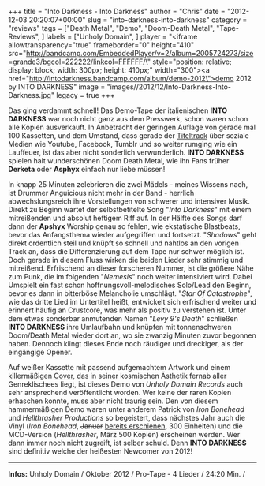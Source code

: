 +++
title = "Into Darkness - Into Darkness"
author = "Chris"
date = "2012-12-03 20:20:07+00:00"
slug = "into-darkness-into-darkness"
category = "reviews"
tags = ["Death Metal", "Demo", "Doom-Death Metal", "Tape-Reviews", ]
labels = ["Unholy Domain", ]
player = "<iframe allowtransparency=\"true\" frameborder=\"0\" height=\"410\" src=\"http://bandcamp.com/EmbeddedPlayer/v=2/album=2005724273/size=grande3/bgcol=222222/linkcol=FFFFFF/\" style=\"position: relative; display: block; width: 300px; height: 410px;\" width=\"300\"><a href=\"http://intodarkness.bandcamp.com/album/demo-2012\">demo 2012 by INTO DARKNESS</a></iframe>"
image = "images//2012/12/Into-Darkness-Into-Darkness.jpg"
legacy = true
+++

Das ging verdammt schnell! Das Demo-Tape der italienischen **INTO DARKNESS** war noch nicht ganz aus dem Presswerk, schon waren schon alle Kopien ausverkauft. In Anbetracht der geringen Auflage von gerade mal 100 Kassetten, und dem Umstand, dass gerade der <a href="http://www.youtube.com/watch?v=DFqVQj6M5w4">Titeltrack</a> über soziale Medien wie Youtube, Facebook, Tumblr und so weiter rumging wie ein Lauffeuer, ist das aber nicht sonderlich verwunderlich. **INTO DARKNESS** spielen halt wunderschönen Doom Death Metal, wie ihn Fans früher **Derketa** oder **Asphyx** einfach nur liebe müssen!

In knapp 25 Minuten zelebrieren die zwei Mädels - meines Wissens nach, ist Drummer Anguicious nicht mehr in der Band - herrlich abwechslungsreich ihre Vorstellungen von schwerer und intensiver Musik. Direkt zu Beginn wartet der selbstbetitelte Song "_Into Darkness_" mit einem mitreißenden und absolut heftigem Riff auf. In der Hälfte des Songs darf dann der **Apshyx** Worship genau so fehlen, wie ekstatische Blastbeats, bevor das Anfangsthema wieder aufgegriffen und fortsetzt.
"_Shadows_" geht direkt ordentlich steil und knüpft so schnell und nahtlos an den vorigen Track an, dass die Differenzierung auf dem Tape nur schwer möglich ist. Doch gerade in diesem Fluss wirken die beiden Lieder sehr stimmig und mitreißend. Erfrischend an dieser forscheren Nummer, ist die größere Nähe zum Punk, die im folgenden "_Nemesis_" noch weiter intensiviert wird. Dabei Umspielt ein fast schon hoffnungsvoll-melodisches Solo/Lead den Beginn, bevor es dann in bitterböse Melancholie umschlägt. "_Star Of Catastrophe_", wie das dritte Lied im Untertitel heißt, entwickelt sich erfrischend weiter und erinnert häufig an Crustcore, was mehr als positiv zu verstehen ist. Unter dem etwas sonderbar anmutenden Namen "_Levy 9's Death_" schließen **INTO DARKNESS** ihre Umlaufbahn und knüpfen mit tonnenschweren Doom/Death Metal wieder dort an, wo sie zwanzig Minuten zuvor begonnen haben. Dennoch klingt dieses Ende noch räudiger und dreckiger, als der eingängige Opener.

Auf weißer Kassette mit passend aufgemachtem Artwork und einem killermäßigen <a href="http://farm3.static.flickr.com/2764/4481321958_fd8cc6861a.jpg">Cover</a>, das in seiner kosmischen Ästhetik fernab aller Genreklischees liegt, ist dieses Demo von _Unholy Domain Records_ auch sehr ansprechend veröffentlicht worden. Wer keine der raren Kopien erhaschen konnte, muss aber nicht traurig sein. Den von diesem hammermäßigen Demo waren unter anderem Patrick von _Iron Bonehead_ und _Hellthrasher Productions_ so begeistert, dass nächstes Jahr auch die Vinyl (_Iron Bonehead_, <del datetime="2012-12-19T22:04:31+00:00">Januar</del> <ins datetime="2012-12-19T22:04:31+00:00">bereits erschienen</ins>, 300 Einheiten) und die MCD-Version (_Hellthrasher_, März 500 Kopien) erscheinen werden. Wer dann immer noch nicht zugreift, ist selber schuld. Denn **INTO DARKNESS** sind definitiv welche der heißesten Newcomer von 2012!





---
**Infos:**
Unholy Domain / Oktober 2012 / 
Pro-Tape - 4 Lieder / 24:20 Min. / 
